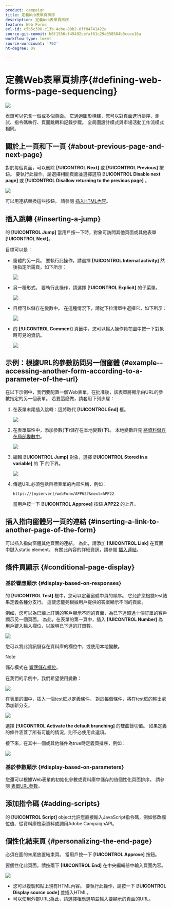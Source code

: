```yaml
---
product: campaign
title: 定義Web表單頁排序
description: 定義Web表單頁排序
feature: Web Forms
exl-id: c5b5c398-c13b-4ebe-88b2-8ff84741422e
source-git-commit: b6f1556cf49492cefaf61c29a058584b0ccee16a
workflow-type: tm+mt
source-wordcount: '702'
ht-degree: 0%

---
```


# 定義Web表單頁排序{#defining-web-forms-page-sequencing}

![](../../assets/common.svg)

表單可以包含一個或多個頁面。 它通過圖形構建，您可以對頁面進行排序、測試、指令碼執行、頁面跳轉和記錄步驟。 全局圖設計模式與市場活動工作流模式相同。

## 關於上一頁和下一頁 {#about-previous-page-and-next-page}

對於每個頁面，可以刪除 **[!UICONTROL Next]** 或 **[!UICONTROL Previous]** 按鈕。 要執行此操作，請選擇相關頁面並選擇選項 **[!UICONTROL Disable next page]** 或 **[!UICONTROL Disallow returning to the previous page]** 。

![](assets/s_ncs_admin_survey_no_next_page.png)

可以用連結替換這些按鈕。 請參閱 [插入HTML內容](static-elements-in-a-web-form.md#inserting-html-content)。

## 插入跳轉 {#inserting-a-jump}

的 **[!UICONTROL Jump]** 當用戶按一下時，對象可訪問其他頁面或其他表單 **[!UICONTROL Next]**。

目標可以是：

* 窗體的另一頁。 要執行此操作，請選擇 **[!UICONTROL Internal activity]** 然後指定所需頁，如下所示：

   ![](assets/s_ncs_admin_jump_param1.png)

* 另一種形式。 要執行此操作，請選擇 **[!UICONTROL Explicit]** 的子菜單。

   ![](assets/s_ncs_admin_jump_param2.png)

* 目標可以儲存在變數中。 在這種情況下，請從下拉清單中選擇它，如下所示：

   ![](assets/s_ncs_admin_jump_param3.png)

* 的 **[!UICONTROL Comment]** 頁籤中，您可以輸入操作員在圖中按一下對象時可見的資訊。

   ![](assets/s_ncs_admin_survey_jump_comment.png)

## 示例：根據URL的參數訪問另一個窗體 {#example--accessing-another-form-according-to-a-parameter-of-the-url}

在以下示例中，我們要配置一個Web表單，在批准後，該表單將顯示由URL的參數指定的另一個表單。 若要這麼做，請套用下列步驟：

1. 在表單末尾插入跳轉：這將取代 **[!UICONTROL End]** 框。

   ![](assets/s_ncs_admin_survey_jump_sample1.png)

1. 在表單屬性中，添加參數(**下**)儲存在本地變數(**下**)。 本地變數詳見 [將資料儲存在局部變數中](web-forms-answers.md#storing-data-in-a-local-variable)。

   ![](assets/s_ncs_admin_survey_jump_sample2.png)

1. 編輯 **[!UICONTROL Jump]** 對象，選擇 **[!UICONTROL Stored in a variable]** 的 **下** 的下界。

   ![](assets/s_ncs_admin_survey_jump_sample3.png)

1. 傳遞URL必須包括目標表單的內部名稱，例如：

   ```
   https://[myserver]/webForm/APP62?&next=APP22
   ```

   當用戶按一下 **[!UICONTROL Approve]** 按鈕 **APP22** 的上界。

## 插入指向窗體另一頁的連結 {#inserting-a-link-to-another-page-of-the-form}

可以插入指向窗體其他頁面的連結。 為此，請添加 **[!UICONTROL Link]** 在頁面中鍵入static element。 有關此內容的詳細資訊，請參閱 [插入連結](static-elements-in-a-web-form.md#inserting-a-link)。

## 條件頁顯示 {#conditional-page-display}

### 基於響應顯示 {#display-based-on-responses}

的 **[!UICONTROL Test]** 框中，您可以定義窗體中頁的順序。 它允許您根據test結果定義各種分支行。 這使您能夠根據用戶提供的答案顯示不同的頁面。

例如，您可以為已線上訂購的客戶顯示不同的頁面，為已下達超過十個訂單的客戶顯示另一個頁面。 為此，在表單的第一頁中，插入 **[!UICONTROL Number]** 為用戶鍵入輸入欄位，以說明已下達的訂單數。

![](assets/s_ncs_admin_survey_test_ex0.png)

您可以將此資訊儲存在資料庫的欄位中，或使用本地變數。

>[!NOTE]
>
>儲存模式在 [響應儲存欄位](web-forms-answers.md#response-storage-fields)。

在我們的示例中，我們希望使用變數：

![](assets/s_ncs_admin_survey_test_ex1.png)

在表單的圖中，插入一個test框以定義條件。 對於每個條件，將在test框的輸出處添加新分支。

![](assets/s_ncs_admin_survey_test_ex2.png)

選擇 **[!UICONTROL Activate the default branching]** 的雙曲餘切值。 如果定義的條件涵蓋了所有可能的情況，則不必使用此選項。

接下來，在其中一個或其他條件為true時定義頁排序，例如：

![](assets/s_ncs_admin_survey_test_ex3.png)

### 基於參數顯示 {#display-based-on-parameters}

您還可以根據Web表單的初始化參數或資料庫中儲存的值個性化頁面排序。 請參閱 [表單URL參數](defining-web-forms-properties.md#form-url-parameters)。

## 添加指令碼 {#adding-scripts}

的 **[!UICONTROL Script]** object允許您直接輸入JavaScript指令碼，例如修改欄位值、從資料庫檢索資料或調用Adobe CampaignAPI。

## 個性化結束頁 {#personalizing-the-end-page}

必須在圖的末尾放置結束頁。 當用戶按一下 **[!UICONTROL Approve]** 按鈕。

要個性化此頁面，請按兩下 **[!UICONTROL End]** 在中央編輯器中輸入頁面內容。

![](assets/s_ncs_admin_survey_end_page_edit.png)

* 您可以複製和貼上現有HTML內容。 要執行此操作，請按一下 **[!UICONTROL Display source code]** 並插入HTML。
* 可以使用外部URL;為此，請選擇相應選項並輸入要顯示的頁面的URL。
